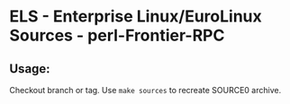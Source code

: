 # ELS - Enterprise Linux/EuroLinux Sources - perl-Frontier-RPC
 
## Usage:
  Checkout branch or tag. Use `make sources` to recreate  SOURCE0 archive.
